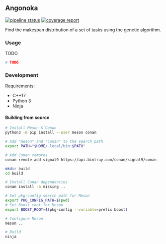## Angonoka

[![pipeline status](https://gitlab.com/signal9/angonoka/badges/master/pipeline.svg)](https://gitlab.com/signal9/angonoka/commits/master)
[![coverage report](https://gitlab.com/signal9/angonoka/badges/master/coverage.svg)](https://gitlab.com/signal9/angonoka/commits/master)

Find the makespan distribution of a set of tasks using the genetic algorithm.

### Usage

TODO

```bash
# TODO
```

### Development

Requirements:

* C++17
* Python 3
* Ninja

#### Building from source

```bash
# Install Meson & Conan
python3 -m pip install --user meson conan

# Add "meson" and "conan" to the search path
export PATH="$HOME/.local/bin:$PATH"

# Add Conan remotes
conan remote add signal9 https://api.bintray.com/conan/signal9/conan

mkdir build
cd build

# Install Conan dependencies
conan install -b missing ..

# Set pkg-config search path for Meson
export PKG_CONFIG_PATH=$(pwd)
# Set Boost root for Meson
export BOOST_ROOT=$(pkg-config --variable=prefix boost)

# Configure Meson
meson ..

# Build
ninja
```

